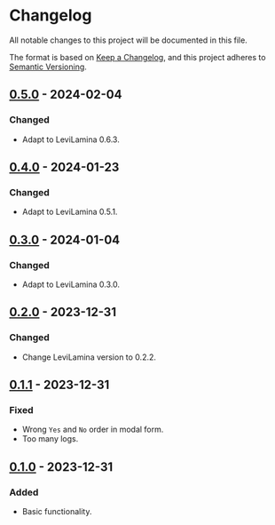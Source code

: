 # Changelog

All notable changes to this project will be documented in this file.

The format is based on [Keep a Changelog](https://keepachangelog.com/en/1.0.0/),
and this project adheres to [Semantic Versioning](https://semver.org/spec/v2.0.0.html).

## [0.5.0] - 2024-02-04

### Changed

- Adapt to LeviLamina 0.6.3.

## [0.4.0] - 2024-01-23

### Changed

- Adapt to LeviLamina 0.5.1.

## [0.3.0] - 2024-01-04

### Changed

- Adapt to LeviLamina 0.3.0.

## [0.2.0] - 2023-12-31

### Changed

- Change LeviLamina version to 0.2.2.

## [0.1.1] - 2023-12-31

### Fixed

- Wrong `Yes` and `No` order in modal form.
- Too many logs.

## [0.1.0] - 2023-12-31

### Added

- Basic functionality.

[0.5.0]: https://github.com/futrime/better-suicide/compare/v0.4.0...v0.5.0
[0.4.0]: https://github.com/futrime/better-suicide/compare/v0.3.0...v0.4.0
[0.3.0]: https://github.com/futrime/better-suicide/compare/v0.2.0...v0.3.0
[0.2.0]: https://github.com/futrime/better-suicide/compare/v0.1.1...v0.2.0
[0.1.1]: https://github.com/futrime/better-suicide/compare/v0.1.0...v0.1.1
[0.1.0]: https://github.com/futrime/better-suicide/releases/tag/v0.1.0

